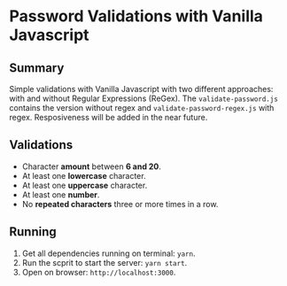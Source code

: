 # Password Validations with Vanilla Javascript

## Summary
Simple validations with Vanilla Javascript with two different approaches: with and without Regular Expressions (ReGex). The `validate-password.js` contains the version without regex and `validate-password-regex.js` with regex. Resposiveness will be added in the near future.

## Validations 

- Character **amount** between **6 and 20**.
- At least one **lowercase** character.
- At least one **uppercase** character.
- At least one **number**.
- No **repeated characters** three or more times in a row.


## Running

1. Get all dependencies running on terminal: `yarn`.
2. Run the scprit to start the server: `yarn start`.
3. Open on browser: `http://localhost:3000`. 